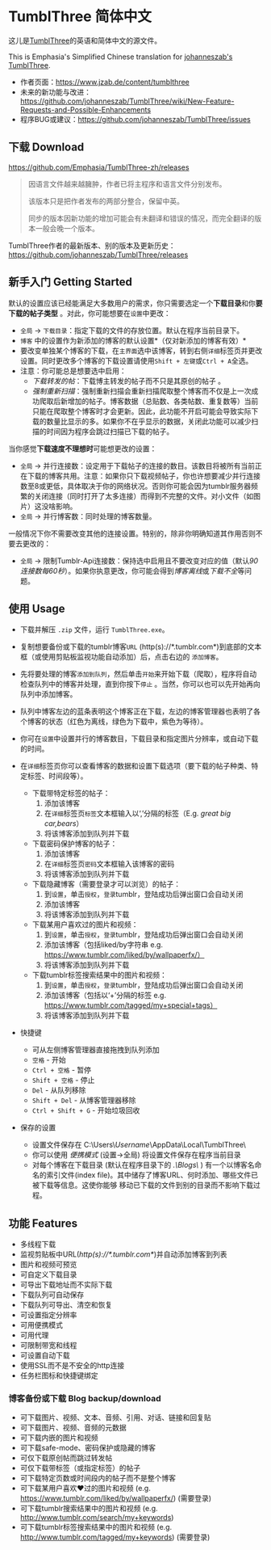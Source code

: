 # TumblThree 简体中文

这儿是[TumblThree](https://github.com/johanneszab/TumblThree)的英语和简体中文的源文件。

This is Emphasia's Simplified Chinese translation for [johanneszab's TumblThree](https://github.com/johanneszab/TumblThree).

- 作者页面：https://www.jzab.de/content/tumblthree
- 未来的新功能与改进：https://github.com/johanneszab/TumblThree/wiki/New-Feature-Requests-and-Possible-Enhancements
- 程序BUG或建议：https://github.com/johanneszab/TumblThree/issues

## 下载 Download

https://github.com/Emphasia/TumblThree-zh/releases

> 因语言文件越来越臃肿，作者已将主程序和语言文件分别发布。
>
> 该版本只是把作者发布的两部分整合，保留中英。
>
> 同步的版本因新功能的增加可能会有未翻译和错误的情况，而完全翻译的版本一般会晚一个版本。

TumblThree作者的最新版本、别的版本及更新历史： https://github.com/johanneszab/TumblThree/releases

## 新手入门 Getting Started

默认的设置应该已经能满足大多数用户的需求，你只需要选定一个**下载目录**和你**要下载的帖子类型** 。对此，你可能想要在`设置`中更改：

- `全局` -> `下载目录`：指定下载的文件的存放位置。默认在程序当前目录下。
- `博客` 中的设置作为新添加的博客的默认设置*（仅对新添加的博客有效）*
- 要改变单独某个博客的下载，在`主界面`选中该博客，转到右侧`详细`标签页并更改设置。同时更改多个博客的下载设置请使用`Shift + 左键`或`Ctrl + A`全选。
- 注意：你可能总是想要选中启用：
  - _下载转发的帖_：下载博主转发的帖子而不只是其原创的帖子 。
  - _强制重新扫描_：强制重新扫描会重新扫描爬取整个博客而不仅是上一次成功爬取后新增加的帖子。博客数据（总贴数、各类帖数、重复数等）当前只能在爬取整个博客时才会更新。因此，此功能不开启可能会导致实际下载的数量比显示的多。如果你不在乎显示的数据，关闭此功能可以减少扫描的时间因为程序会跳过扫描已下载的帖子。

当你感觉**下载速度不理想时**可能想更改的设置：

- `全局` -> 并行连接数：设定用于下载帖子的连接的数目。该数目将被所有当前正在下载的博客共用。注意：如果你只下载视频帖子，你也许想要减少并行连接数至8或更低，具体取决于你的网络状况。否则你可能会因为tumblr服务器频繁的关闭连接（同时打开了太多连接）而得到不完整的文件。对小文件（如图片）这没啥影响。
- `全局` -> 并行博客数：同时处理的博客数量。

一般情况下你不需要改变其他的连接设置。特别的，除非你明确知道其作用否则不要去更改的：

- `全局` -> 限制Tumblr-Api连接数：保持选中启用且不要改变对应的值（默认*90连接数每60秒*）。如果你执意更改，你可能会得到*博客离线*或*下载不全*等问题。

## 使用 Usage

- 下载并解压 `.zip` 文件，运行 `TumblThree.exe`。
- 复制想要备份或下载的tumblr博客`URL` (http(s)://\*.tumblr.com\*)到底部的文本框（或使用剪贴板监视功能自动添加）后，点击右边的 `添加博客`。
- 先将要处理的博客`添加到队列`，然后单击`开始`来开始下载（爬取），程序将自动检查队列中的博客并处理，直到你按下`停止` 。当然，你可以也可以先开始再向队列中添加博客。
- 队列中博客左边的蓝条表明这个博客正在下载，左边的博客管理器也表明了各个博客的状态（红色为离线，绿色为下载中，紫色为等待）。
- 你可在`设置`中设置并行的博客数目，下载目录和指定图片分辨率，或自动下载的时间。
- 在`详细`标签页你可以查看博客的数据和设置下载选项（要下载的帖子种类、特定标签、时间段等）。
  - 下载带特定标签的帖子：
    1. 添加该博客
    2. 在`详细`标签页`标签`文本框输入以‘,’分隔的标签（E.g. _great big car,bears_）
    3. 将该博客添加到队列并下载
  - 下载密码保护博客的帖子：
    1. 添加该博客
    2. 在`详细`标签页`密码`文本框输入该博客的密码
    3. 将该博客添加到队列并下载
  - 下载隐藏博客（需要登录才可以浏览）的帖子：
    1. 到`设置`，单击`授权`，`登录`tumblr，登陆成功后弹出窗口会自动关闭
    2. 添加该博客
    3. 将该博客添加到队列并下载
  - 下载某用户喜欢过的图片和视频：
    1. 到`设置`，单击`授权`，`登录`tumblr，登陆成功后弹出窗口会自动关闭
    2. 添加该博客（包括liked/by字符串 e.g. https://www.tumblr.com/liked/by/wallpaperfx/）
    3. 将该博客添加到队列并下载
  - 下载tumblr标签搜索结果中的图片和视频：
    1. 到`设置`，单击`授权`，`登录`tumblr，登陆成功后弹出窗口会自动关闭
    2. 添加该博客（包括以‘+’分隔的标签 e.g.  https://www.tumblr.com/tagged/my+special+tags）
    3. 将该博客添加到队列并下载


- 快捷键
  - 可从左侧博客管理器直接拖拽到队列添加
  - `空格` - 开始
  - `Ctrl + 空格` - 暂停
  - `Shift + 空格` - 停止
  - `Del` - 从队列移除
  - `Shift + Del` - 从博客管理器移除
  - `Ctrl + Shift + G` - 开始垃圾回收
- 保存的设置
  - 设置文件保存在 C:\\Users\\*Username*\\AppData\\Local\\TumblThree\\
  - 你可以使用 *便携模式* (设置->全局) 将设置文件保存在程序当前目录
  - 对每个博客在下载目录 (默认在程序目录下的 _.\\Blogs\\_ ) 有一个以博客名命名的索引文件(index file)。其中储存了博客URL、何时添加、哪些文件已被下载等信息。这使你能够 移动已下载的文件到别的目录而不影响下载过程。

## 功能 Features

* 多线程下载
* 监视剪贴板中URL(*http(s)://\*.tumblr.com\**)并自动添加博客到列表
* 图片和视频可预览
* 可自定义下载目录
* 可导出下载地址而不实际下载
* 下载队列可自动保存
* 下载队列可导出、清空和恢复
* 可设置指定分辨率
* 可用便携模式
* 可用代理
* 可限制带宽和线程
* 可设置自动下载
* 使用SSL而不是不安全的http连接
* 任务栏图标和快捷键绑定

### 博客备份或下载 Blog backup/download

* 可下载图片、视频、文本、音频、引用、对话、链接和回复贴
* 可下载图片、视频、音频的元数据
* 可下载内嵌的图片和视频
* 可下载safe-mode、密码保护或隐藏的博客
* 可仅下载原创帖而跳过转发帖
* 可仅下载带标签（或指定标签）的帖子
* 可下载特定页数或时间段内的帖子而不是整个博客
* 可下载某用户喜欢❤过的图片和视频 (e.g. https://www.tumblr.com/liked/by/wallpaperfx/) (需要登录)
* 可下载tumblr搜索结果中的图片和视频 (e.g. http://www.tumblr.com/search/my+keywords)
* 可下载tumblr标签搜索结果中的图片和视频 (e.g. http://www.tumblr.com/tagged/my+keywords) (需要登录)

